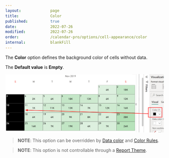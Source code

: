 ```yaml
---
layout:             page
title:              Color
published:          true
date:               2022-07-26
modified:           2022-07-26
order:              /calendar-pro/options/cell-appearance/color
internal:           blankFill
---
```

The **Color** option defines the background color of cells without data.

The **Default value** is **Empty**.

<img src="images/color-parameter.png" width="800" alt="Columns changing in Calendar pro">

> **NOTE**: This option can be overridden by [Data color](data-color.md) and [Color Rules](../../features/color-rules.md).

> **NOTE**: This option is not controllable through a [Report Theme](../../features/themes.md).
